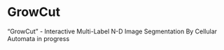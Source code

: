 # GrowCut
“GrowCut” - Interactive Multi-Label N-D Image Segmentation By Cellular Automata
in progress
